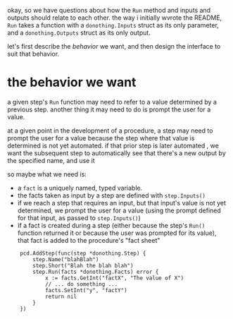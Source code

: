 okay, so we have questions about how the `Run` method and inputs and outputs should relate to each
other. the way i initially wvrote the README, `Run` takes a function with a `donothing.Inputs`
struct as its only parameter, and a `donothing.Outputs` struct as its only output.

let's first describe the _behavior_ we want, and then design the interface to suit that behavior.

# the behavior we want

a given step's `Run` function may need to refer to a value determined by a previous step. another
thing it may need to do is prompt the user for a value.

at a given point in the development of a procedure, a step may need to prompt the user for a value
because the step where that value is determined is not yet automated. if that prior step is later
automated , we want the subsequent step to automatically see that there's a new output by the
specified name, and use it

so maybe what we need is:

- a `fact` is a uniquely named, typed variable.
- the facts taken as input by a step are defined with `step.Inputs()`
- if we reach a step that requires an input, but that input's value is not yet determined, we prompt
    the user for a value (using the prompt defined for that input, as passed to `step.Inputs()`)
- if a fact is created during a step (either because the step's `Run()` function returned it or
    because the user was prompted for its value), that fact is added to the procedure's "fact sheet"

```
    pcd.AddStep(func(step *donothing.Step) {
        step.Name("blahBlah")
        step.Short("Blah the blah blah")
        step.Run(facts *donothing.Facts) error {
            x := facts.GetInt("factX", "The value of X")
            // ... do something ...
            facts.SetInt("y", "factY")
            return nil
        }
    })
```
